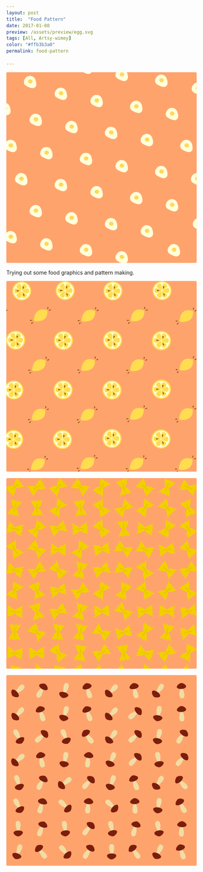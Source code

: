 ```yaml
---
layout: post
title:  "Food Pattern"
date: 2017-01-08
preview: /assets/preview/egg.svg
tags: [All, Artsy-wimey]
color: "#ffb3b3a0"
permalink: food-pattern

---
```



<p align="center">
    <img src="/assets/egg.png"/>
</p>

Trying out some food graphics and pattern making.

<p align="center">
    <img src="/assets/lemon.png"/>
</p>
<p align="center">
    <img src="/assets/pasta.png"/>
</p>
<p align="center">
    <img src="/assets/mushroom.png"/>
</p>

